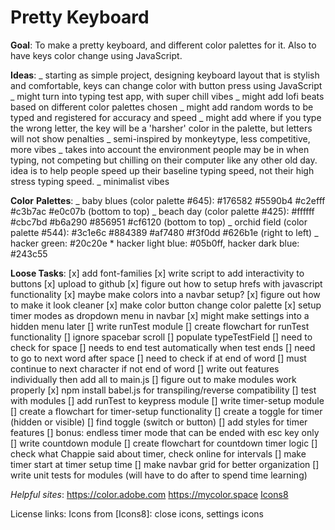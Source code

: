 # Pretty Keyboard

**Goal**: To make a pretty keyboard, and different color palettes for it. Also to have keys color change using JavaScript.

**Ideas**:
_ starting as simple project, designing keyboard layout that is stylish and comfortable, keys can change color with button press using JavaScript
_ might turn into typing test app, with super chill vibes
_ might add lofi beats based on different color palettes chosen
_ might add random words to be typed and registered for accuracy and speed
_ might add where if you type the wrong letter, the key will be a 'harsher' color in the palette, but letters will not show penalties
_ semi-inspired by monkeytype, less competitive, more vibes
_ takes into account the environment people may be in when typing, not competing but chilling on their computer like any other old day. idea is to help people speed up their baseline typing speed, not their high stress typing speed.
_ minimalist vibes

**Color** **Palettes**:
_ baby blues (color palette #645): #176582 #5590b4 #c2efff #c3b7ac #e0c07b (bottom to top)
_ beach day (color palette #425): #ffffff #cbc7bd #b6a290 #856951 #cf6120 (bottom to top)
_ orchid field (color palette #544): #3c1e6c #884389 #af7480 #f3f0dd #626b1e (right to left)
_ hacker green: #20c20e \* hacker light blue: #05b0ff, hacker dark blue: #243c55

**Loose Tasks**:
[x] add font-families
[x] write script to add interactivity to buttons
[x] upload to github
[x] figure out how to setup hrefs with javascript functionality
[x] maybe make colors into a navbar setup?
[x] figure out how to make it look cleaner
[x] make color button change color palette
[x] setup timer modes as dropdown menu in navbar
[x] might make settings into a hidden menu later
[] write runTest module
[] create flowchart for runTest functionality
[] ignore spacebar scroll
[] populate typeTestField
[] need to check for space
[] needs to end test automatically when test ends
[] need to go to next word after space
[] need to check if at end of word
[] must continue to next character if not end of word
[] write out features individually then add all to main.js
[] figure out to make modules work properly
[x] npm install babel.js for transpiling/reverse compatibility
[] test with modules
[] add runTest to keypress module
[] write timer-setup module
[] create a flowchart for timer-setup functionality
[] create a toggle for timer (hidden or visible)
[] find toggle (switch or button)
[] add styles for timer features
[] bonus: endless timer mode that can be ended with esc key only
[] write countdown module
[] create flowchart for countdown timer logic
[] check what Chappie said about timer, check online for intervals
[] make timer start at timer setup time
[] make navbar grid for better organization
[] write unit tests for modules (will have to do after to spend time learning)

_Helpful sites_:
https://color.adobe.com
https://mycolor.space
[Icons8](https://www.icons8.com)

License links:
Icons from [Icons8]: close icons, settings icons
